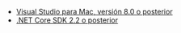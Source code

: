 * [Visual Studio para Mac, versión 8.0 o posterior](https://visualstudio.microsoft.com/downloads/)
* [.NET Core SDK 2.2 o posterior](https://dotnet.microsoft.com/download/dotnet-core)
